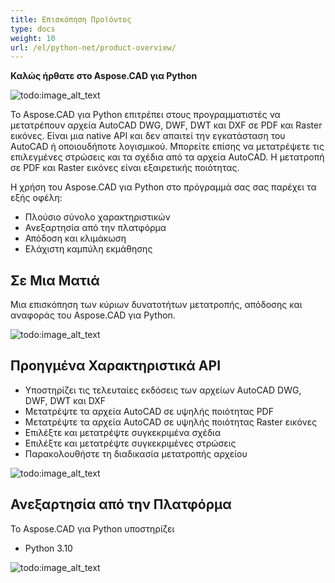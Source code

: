 ```yaml
---
title: Επισκόπηση Προϊόντος
type: docs
weight: 10
url: /el/python-net/product-overview/
---
```


**Καλώς ήρθατε στο Aspose.CAD για Python**

![todo:image_alt_text](product-overview_1.png)

Το Aspose.CAD για Python επιτρέπει στους προγραμματιστές να μετατρέπουν αρχεία AutoCAD DWG, DWF, DWT και DXF σε PDF και Raster εικόνες. Είναι μια native API και δεν απαιτεί την εγκατάσταση του AutoCAD ή οποιουδήποτε λογισμικού. Μπορείτε επίσης να μετατρέψετε τις επιλεγμένες στρώσεις και τα σχέδια από τα αρχεία AutoCAD. Η μετατροπή σε PDF και Raster εικόνες είναι εξαιρετικής ποιότητας.

Η χρήση του Aspose.CAD για Python στο πρόγραμμά σας σας παρέχει τα εξής οφέλη:

- Πλούσιο σύνολο χαρακτηριστικών
- Ανεξαρτησία από την πλατφόρμα
- Απόδοση και κλιμάκωση
- Ελάχιστη καμπύλη εκμάθησης

## **Σε Μια Ματιά**
Μια επισκόπηση των κύριων δυνατοτήτων μετατροπής, απόδοσης και αναφοράς του Aspose.CAD για Python.

![todo:image_alt_text](product-overview_2.png)
## **Προηγμένα Χαρακτηριστικά API**
- Υποστηρίζει τις τελευταίες εκδόσεις των αρχείων AutoCAD DWG, DWF, DWT και DXF
- Μετατρέψτε τα αρχεία AutoCAD σε υψηλής ποιότητας PDF
- Μετατρέψτε τα αρχεία AutoCAD σε υψηλής ποιότητας Raster εικόνες
- Επιλέξτε και μετατρέψτε συγκεκριμένα σχέδια
- Επιλέξτε και μετατρέψτε συγκεκριμένες στρώσεις
- Παρακολουθήστε τη διαδικασία μετατροπής αρχείου

![todo:image_alt_text](product-overview_3.png)

## **Ανεξαρτησία από την Πλατφόρμα**
Το Aspose.CAD για Python υποστηρίζει

- Python 3.10

![todo:image_alt_text](product-overview_4.png)
